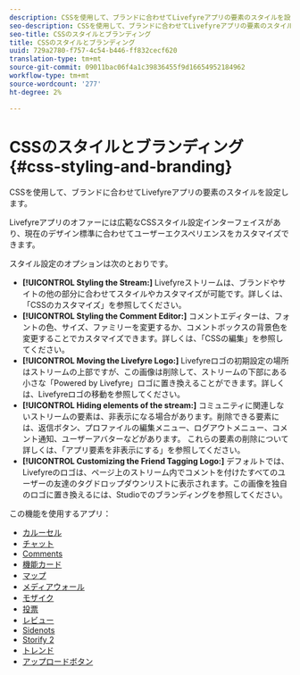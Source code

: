 ```yaml
---
description: CSSを使用して、ブランドに合わせてLivefyreアプリの要素のスタイルを設定します。
seo-description: CSSを使用して、ブランドに合わせてLivefyreアプリの要素のスタイルを設定します。
seo-title: CSSのスタイルとブランディング
title: CSSのスタイルとブランディング
uuid: 729a2780-f757-4c54-b446-ff832cecf620
translation-type: tm+mt
source-git-commit: 09011bac06f4a1c39836455f9d16654952184962
workflow-type: tm+mt
source-wordcount: '277'
ht-degree: 2%

---
```



# CSSのスタイルとブランディング{#css-styling-and-branding}

CSSを使用して、ブランドに合わせてLivefyreアプリの要素のスタイルを設定します。

Livefyreアプリのオファーには広範なCSSスタイル設定インターフェイスがあり、現在のデザイン標準に合わせてユーザーエクスペリエンスをカスタマイズできます。

スタイル設定のオプションは次のとおりです。

* **[!UICONTROL Styling the Stream:]** Livefyreストリームは、ブランドやサイトの他の部分に合わせてスタイルやカスタマイズが可能です。詳しくは、「CSSのカスタマイズ」を参照してください。
* **[!UICONTROL Styling the Comment Editor:]** コメントエディターは、フォントの色、サイズ、ファミリーを変更するか、コメントボックスの背景色を変更することでカスタマイズできます。詳しくは、「CSSの編集」を参照してください。
* **[!UICONTROL Moving the Livefyre Logo:]** Livefyreロゴの初期設定の場所はストリームの上部ですが、この画像は削除して、ストリームの下部にある小さな「Powered by Livefyre」ロゴに置き換えることができます。詳しくは、Livefyreロゴの移動を参照してください。
* **[!UICONTROL Hiding elements of the stream:]** コミュニティに関連しないストリームの要素は、非表示になる場合があります。削除できる要素には、返信ボタン、プロファイルの編集メニュー、ログアウトメニュー、コメント通知、ユーザーアバターなどがあります。 これらの要素の削除について詳しくは、「アプリ要素を非表示にする」を参照してください。
* **[!UICONTROL Customizing the Friend Tagging Logo:]** デフォルトでは、Livefyreのロゴは、ページ上のストリーム内でコメントを付けたすべてのユーザーの友達のタグドロップダウンリストに表示されます。この画像を独自のロゴに置き換えるには、Studioでのブランディングを参照してください。

この機能を使用するアプリ：

* [カルーセル](/help/using/c-about-apps/c-carousel-app/c-carousel-app.md#c_carousel_app)
* [チャット](/help/using/c-about-apps/c-chat-app/c-chat-app.md#c_chat_app)
* [Comments](/help/using/c-about-apps/c-comments/c-comments.md)
* [機能カード](/help/using/c-about-apps/c-feature-card-app/c-feature-card-app.md#c_feature_card_app)
* [マップ](/help/using/c-about-apps/c-map-app/c-map-app.md#c_map_app)
* [メディアウォール](/help/using/c-about-apps/c-media-wall-app/c-media-wall-app.md#c_media_wall_app)
* [モザイク](/help/using/c-about-apps/c-mosaic-app/c-mosaic-app.md#c_mosaic_app)
* [投票](/help/using/c-about-apps/c-polls-app/c-polls-app.md#c_polls_app)
* [レビュー](/help/using/c-about-apps/c-reviews-app/c-reviews-app.md#c_reviews_app)
* [Sidenots](/help/using/c-about-apps/c-sidenotes-app/c-sidenotes-app.md#c_sidenotes_app)
* [Storify 2](/help/using/c-about-apps/c-storify2/c-storify2.md#c_storify2)
* [トレンド](/help/using/c-about-apps/c-trending-app/c-trending-app.md#c_trending_app)
* [アップロードボタン](/help/using/c-about-apps/c-upload-button-app/c-upload-button-app.md#c_upload_button_app)


